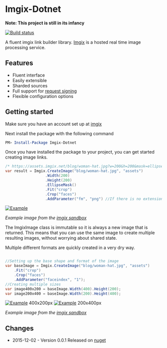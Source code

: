 # Imgix-Dotnet

**Note: This project is still in its infancy**

[![Build status](https://ci.appveyor.com/api/projects/status/3otyegok2cu9h983/branch/master?svg=true)](https://ci.appveyor.com/project/RasmusLauridsen/imgix-dotnet/branch/master)

A fluent imgix link builder library.
[Imgix](https://www.imgix.com/) is a hosted real time image processing service.

## Features

* Fluent interface
* Easily extensible
* Sharded sources
* Full support for [request signing](https://www.imgix.com/docs/tutorials/securing-images)
* Flexible configuration options


## Getting started

Make sure you have an account set up at [imgix](https://www.imgix.com/)

Next install the package with the following command

``` powershell
PM> Install-Package Imgix-Dotnet
```

Once you have installed the package to your project, you can get started creating image links.

``` csharp
/* https://assets.imgix.net/blog/woman-hat.jpg?w=200&h=200&mask=ellipse&fit=crop&crop=faces&fm=png */
var result = Imgix.CreateImage("blog/woman-hat.jpg", "assets")
                  .Width(200)
                  .Height(200)
                  .EllipseMask()
                  .Fit("crop")
                  .Crop("faces")
                  .AddParameter("fm", "png") //If there is no extension method for a transform just add a parameter.
```

[![Example](https://assets.imgix.net/blog/woman-hat.jpg?w=200&h=200&mask=ellipse&fit=crop&crop=faces&fm=png)](https://assets.imgix.net/blog/woman-hat.jpg?w=200&h=200&mask=ellipse&fit=crop&crop=faces&fm=png)

*Example image from the [imgix sandbox](https://sandbox.imgix.com/create)*

The ImgixImage class is immutable so it is always a new image that is returned.
This means that you can use the same image to create multiple resulting images, without worrying about shared state.

Multiple different formats are quickly created in a very dry way.

``` csharp

//Setting up the base shape and format of the image
var baseImage = Imgix.CreateImage("blog/woman-hat.jpg", "assets")
    .Fit("crop")
    .Crop("faces")
    .AddParameter("faceindex", "1");
//Creating multiple sizes
var image400x200 = baseImage.Width(400).Height(200);
var image200x400 = baseImage.Width(200).Height(400);

```

[![Example](https://assets.imgix.net/blog/woman-hat.jpg?fit=crop&crop=faces&faceindex=1&w=400&h=200)](https://assets.imgix.net/blog/woman-hat.jpg?fit=crop&crop=faces&faceindex=1&w=400&h=200) 400x200px
[![Example](https://assets.imgix.net/blog/woman-hat.jpg?fit=crop&crop=faces&faceindex=1&w=200&h=400)](https://assets.imgix.net/blog/woman-hat.jpg?fit=crop&crop=faces&faceindex=1&w=200&h=400) 200x400px

*Example image from the [imgix sandbox](https://sandbox.imgix.com/create)*

## Changes

* 2015-12-02 - Version 0.0.1 Released on [nuget](https://www.nuget.org/packages/Imgix-Dotnet/)